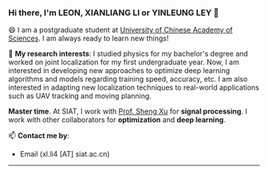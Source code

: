 ### Hi there, I'm LEON, XIANLIANG LI or YINLEUNG LEY 👋

😄 I am a postgraduate student at [University of Chinese Academy of Sciences](https://www.ucas.ac.cn/). I am always ready to learn new things!

🌱 **My research interests**: I studied physics for my bachelor's degree and worked on joint localization for my first undergraduate year. Now, I am interested in developing new approaches to optimize deep learning algorithms and models regarding training speed, accuracy, etc. I am also interested in adapting new localization techniques to real-world applications such as UAV tracking and moving planning.  

**Master time**. At SIAT, I work with [Prof. Sheng Xu](https://scholar.google.com/citations?user=nLsqCz4AAAAJ&hl=zh-CN) for **signal processing**. I work with other collaborators for **optimization** and **deep learning**.

📫 **Contact me by**:
- Email (xl.li4 [AT] siat.ac.cn)


----

<!--
**yinleung/yinleung** is a ✨ _special_ ✨ repository because its `README.md` (this file) appears on your GitHub profile.
- [Homepage](https://yinleung.github.io)
Here are some ideas to get you started:
(see more information at my [homepage](https://yinleung.github.io))
- 🔭 I’m currently working on ...
- 🌱 I’m currently learning ...
- 👯 I’m looking to collaborate on ...
- 🤔 I’m looking for help with ...
- 💬 Ask me about ...
- 📫 How to reach me: ...
- 😄 Pronouns: ...
- ⚡ Fun fact: ...

I am the author/core developer of various machine learning tools and systems with more than millions of downloads. 
-->
